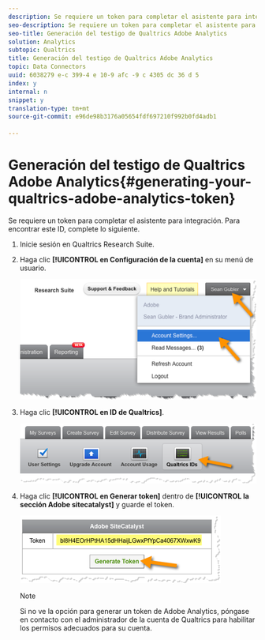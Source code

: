 ```yaml
---
description: Se requiere un token para completar el asistente para integración. Para encontrar este ID, complete lo siguiente.
seo-description: Se requiere un token para completar el asistente para integración. Para encontrar este ID, complete lo siguiente.
seo-title: Generación del testigo de Qualtrics Adobe Analytics
solution: Analytics
subtopic: Qualtrics
title: Generación del testigo de Qualtrics Adobe Analytics
topic: Data Connectors
uuid: 6038279 e-c 399-4 e 10-9 afc -9 c 4305 dc 36 d 5
index: y
internal: n
snippet: y
translation-type: tm+mt
source-git-commit: e96de98b3176a05654fdf697210f992b0fd4adb1

---
```



# Generación del testigo de Qualtrics Adobe Analytics{#generating-your-qualtrics-adobe-analytics-token}

Se requiere un token para completar el asistente para integración. Para encontrar este ID, complete lo siguiente.

1. Inicie sesión en Qualtrics Research Suite.
1. Haga clic **[!UICONTROL en Configuración de la cuenta]** en su menú de usuario.

   ![](assets/qualtrics-token-1.png)

1. Haga clic **[!UICONTROL en ID de Qualtrics]**.

   ![](assets/qualtrics-token-2.png)

1. Haga clic **[!UICONTROL en Generar token]** dentro de **[!UICONTROL la sección Adobe sitecatalyst]** y guarde el token.

   ![](assets/qualtrics-token-3.png)

   >[!NOTE]
   >
   >Si no ve la opción para generar un token de Adobe Analytics, póngase en contacto con el administrador de la cuenta de Qualtrics para habilitar los permisos adecuados para su cuenta.

